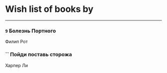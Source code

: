 # Wish list of books by [](https://plus.google.com/u/0/105380613688026864443/)
---

### `9` Болезнь Портного
Филип Рот

### `` Пойди поставь сторожа
Харпер Ли

